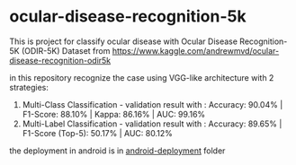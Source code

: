 # ocular-disease-recognition-5k

This is project for classify ocular disease with Ocular Disease Recognition-5K (ODIR-5K) Dataset from https://www.kaggle.com/andrewmvd/ocular-disease-recognition-odir5k

in this repository recognize the case using VGG-like architecture with 2 strategies:
   1. Multi-Class Classification - validation result with : Accuracy: 90.04%   | F1-Score: 88.10%   | Kappa: 86.16% | AUC: 99.16%
   2. Multi-Label Classification - validation result with : Accuracy: 89.65%   | F1-Score (Top-5): 50.17% | AUC: 80.12%
   
the deployment in android is in [android-deployment](https://github.com/hamdiibnizhar/ocular-disease-recognition-5k/blob/master/android-deployment) folder
